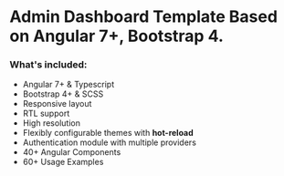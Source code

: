 
# Admin Dashboard Template Based on Angular 7+, Bootstrap 4.


<!-- ### With 3 stunning visual themes -->

<!-- #### Cosmic
<a target="_blank" href="http://akveo.com/ngx-admin/?theme=cosmic&utm_source=github&utm_medium=ngx_admin_readme&utm_campaign=themes#/pages/dashboard">
    <img src="https://i.imgur.com/tvAJJhW.png"/>
</a> -->


### What's included:

- Angular 7+ & Typescript
- Bootstrap 4+ & SCSS
- Responsive layout
- RTL support
- High resolution
- Flexibly configurable themes with **hot-reload**
- Authentication module with multiple providers
- 40+ Angular Components
- 60+ Usage Examples


<!-- ### From Developers -->
<!-- Made with :heart: by [Akveo team](http://akveo.com/).  -->
